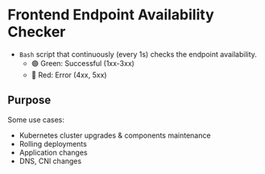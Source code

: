 # Frontend Endpoint Availability Checker

- `Bash` script that continuously (every 1s) checks the endpoint availability.
  - 🟢 Green: Successful (1xx-3xx)
  - 🔴 Red: Error (4xx, 5xx)

## Purpose

Some use cases:

- Kubernetes cluster upgrades & components maintenance
- Rolling deployments
- Application changes
- DNS, CNI changes

